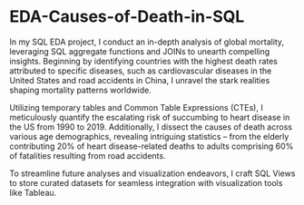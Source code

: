 # EDA-Causes-of-Death-in-SQL


In my SQL EDA project, I conduct an in-depth analysis of global mortality, leveraging SQL aggregate functions and JOINs to unearth compelling insights. Beginning by identifying countries with the highest death rates attributed to specific diseases, such as cardiovascular diseases in the United States and road accidents in China, I unravel the stark realities shaping mortality patterns worldwide.

Utilizing temporary tables and Common Table Expressions (CTEs), I meticulously quantify the escalating risk of succumbing to heart disease in the US from 1990 to 2019. Additionally, I dissect the causes of death across various age demographics, revealing intriguing statistics – from the elderly contributing 20% of heart disease-related deaths to adults comprising 60% of fatalities resulting from road accidents.

To streamline future analyses and visualization endeavors, I craft SQL Views to store curated datasets for seamless integration with visualization tools like Tableau. 
